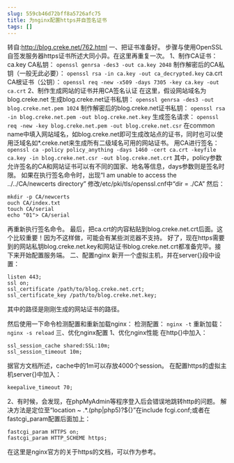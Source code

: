 ```yaml
---
slug: 559cb46d72bff8a5726afc75
title: 为nginx配置https并自签名证书
tags: []
---
```


转自:http://blog.creke.net/762.html
一、把证书准备好。
步骤与使用OpenSSL自签发服务器https证书所述大同小异。在这里再重复一次。
1、制作CA证书：
ca.key CA私钥：
```openssl genrsa -des3 -out ca.key 2048```
制作解密后的CA私钥（一般无此必要）：
```openssl rsa -in ca.key -out ca_decrypted.key```
ca.crt CA根证书（公钥）：
```openssl req -new -x509 -days 7305 -key ca.key -out ca.crt```
2、制作生成网站的证书并用CA签名认证
在这里，假设网站域名为blog.creke.net
生成blog.creke.net证书私钥：
```openssl genrsa -des3 -out blog.creke.net.pem 1024```
制作解密后的blog.creke.net证书私钥：
```openssl rsa -in blog.creke.net.pem -out blog.creke.net.key```
生成签名请求：
```openssl req -new -key blog.creke.net.pem -out blog.creke.net.csr```
在common name中填入网站域名，如blog.creke.net即可生成改站点的证书，同时也可以使用泛域名如*.creke.net来生成所有二级域名可用的网站证书。
用CA进行签名：
```openssl ca -policy policy_anything -days 1460 -cert ca.crt -keyfile ca.key -in blog.creke.net.csr -out blog.creke.net.crt```
其中，policy参数允许签名的CA和网站证书可以有不同的国家、地名等信息，days参数则是签名时限。
如果在执行签名命令时，出现“I am unable to access the ../../CA/newcerts directory”
修改/etc/pki/tls/openssl.cnf中“dir = ./CA”
然后：
```
mkdir -p CA/newcerts
ouch CA/index.txt
touch CA/serial
echo "01"> CA/serial
```
再重新执行签名命令。
最后，把ca.crt的内容粘贴到blog.creke.net.crt后面。这个比较重要！因为不这样做，可能会有某些浏览器不支持。
好了，现在https需要到的网站私钥blog.creke.net.key和网站证书blog.creke.net.crt都准备完毕。接下来开始配置服务端。
二、配置nginx
新开一个虚拟主机，并在server{}段中设置：
```
listen 443;
ssl on;
ssl_certificate /path/to/blog.creke.net.crt;
ssl_certificate_key /path/to/blog.creke.net.key;
```
其中的路径是刚刚生成的网站证书的路径。

然后使用一下命令检测配置和重新加载nginx：
检测配置：
```nginx -t```
重新加载：
```nginx -s reload```
三、优化nginx配置
1、优化nginx性能
在http{}中加入：
```
ssl_session_cache shared:SSL:10m;
ssl_session_timeout 10m;
```
据官方文档所述，cache中的1m可以存放4000个session。
在配置https的虚拟主机server{}中加入：
```
keepalive_timeout 70;
```
2、有时候，会发现，在phpMyAdmin等程序登入后会错误地跳转http的问题。
解决方法是定位至“location ~ .*\.(php|php5)?${}”在include fcgi.conf;或者在fastcgi_param配置后面加上：
```
fastcgi_param HTTPS on;
fastcgi_param HTTP_SCHEME https;
```
在这里是nginx官方的关于https的文档，可以作为参考。
